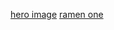 [hero image](https://unsplash.com/photos/ramen-stall-at-night-with-customers-UZks5dsxLz8)
[ramen one](https://unsplash.com/photos/a-bowl-of-soup-with-a-spoon-in-it-fHSTIBefNXQ)
